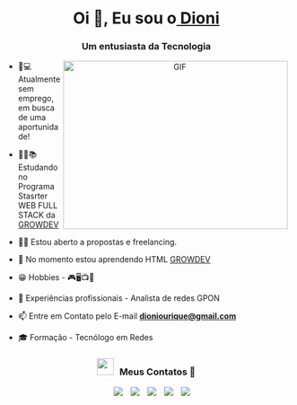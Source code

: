 <h1 align="center">Oi 👋, Eu sou o<a href="https://github.com/dioniourique/dioniourique/" target="blank">
Dioni</a></h1>
<h3 align="center">Um entusiasta da Tecnologia </h3>

<a target="_blank" align="center">
  <img align="right" top="500" height="300" width="400" alt="GIF" src="https://media.giphy.com/media/SWoSkN6DxTszqIKEqv/giphy.gif">
</a>

- 🔎💻 Atualmente sem emprego, em busca de uma aportunidade!

- 👨‍🎓📚 Estudando no Programa Stasrter WEB FULL STACK da <a href="https://www.growdev.com.br/programs/full-stack" target="blank">
GROWDEV</a>

- 🤝🤞 Estou aberto a propostas e freelancing.

- 🌱 No momento estou aprendendo HTML <a href="https://www.growdev.com.br/programs/full-stack" target="blank">GROWDEV</a>

- 😁 Hobbies - 🎮🖥️📺🎵

- 🛜 Experiências profissionais - Analista de redes GPON

- 📫 Entre em Contato pelo E-mail **dioniourique@gmail.com**

- 🎓 Formação - Tecnólogo em Redes

<h3 align="center" > <img src="https://media.giphy.com/media/iY8CRBdQXODJSCERIr/giphy.gif" width="30" height="30" style="margin-right: 10px;">Meus Contatos 🤝 </h3>

<p align="center">

 <div align="center"  class="icons-social" style="margin-left: 10px;">
        <a style="margin-left: 10px;"  target="blank" href="https://www.linkedin.com/in/dioni-ourique/">
		<img src="https://img.icons8.com/doodle/40/000000/linkedin--v2.png"></a>
        <a style="margin-left: 10px;" target="blank" href="https://github.com/dioniourique">
		<img src="https://img.icons8.com/doodle/40/000000/github--v1.png"></a>
	<a style="margin-left: 10px;" target="_blank" href="https://instagram.com/dioniourique">
		<img src="https://img.icons8.com/doodle/40/000000/instagram-new--v2.png"></a>
	<a style="margin-left: 10px;" target="_blank" href="https://twitter.com/dioniourique">
		<img src="https://img.icons8.com/doodle/1x/twitter-squared--v2.png" ></a>
	<a style="margin-left: 10px;" target="blank" href="https://www.youtube.com/channel/UC_zSi_qlLtiA9X06Ryl417w">
		<img src="https://img.icons8.com/doodle/1x/youtube--v2.png" ></a>
</div>

</p>
